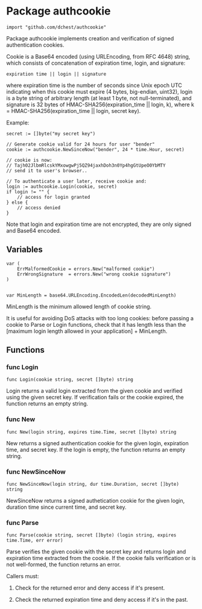 Package authcookie
=====================

	import "github.com/dchest/authcookie"

Package authcookie implements creation and verification of signed
authentication cookies.

Cookie is a Base64 encoded (using URLEncoding, from RFC 4648) string, which
consists of concatenation of expiration time, login, and signature:

	expiration time || login || signature

where expiration time is the number of seconds since Unix epoch UTC
indicating when this cookie must expire (4 bytes, big-endian, uint32), login
is a byte string of arbitrary length (at least 1 byte, not null-terminated),
and signature is 32 bytes of HMAC-SHA256(expiration_time || login, k), where
k = HMAC-SHA256(expiration_time || login, secret key).

Example:

	secret := []byte("my secret key")

	// Generate cookie valid for 24 hours for user "bender"
	cookie := authcookie.NewSinceNow("bender", 24 * time.Hour, secret)

	// cookie is now:
	// Tajh02JlbmRlcskYMxowgwPj5QZ94jaxhDoh3n0Yp4hgGtUpeO0YbMTY
	// send it to user's browser..

	// To authenticate a user later, receive cookie and:
	login := authcookie.Login(cookie, secret)
	if login != "" {
		// access for login granted
	} else {
		// access denied
	}

Note that login and expiration time are not encrypted, they are only signed
and Base64 encoded.


Variables
---------

	var (
	    ErrMalformedCookie = errors.New("malformed cookie")
	    ErrWrongSignature  = errors.New("wrong cookie signature")
	)


	var MinLength = base64.URLEncoding.EncodedLen(decodedMinLength)

MinLength is the minimum allowed length of cookie string.

It is useful for avoiding DoS attacks with too long cookies: before passing
a cookie to Parse or Login functions, check that it has length less than the
[maximum login length allowed in your application] + MinLength.


Functions
---------

### func Login

	func Login(cookie string, secret []byte) string
	
Login returns a valid login extracted from the given cookie and verified
using the given secret key.  If verification fails or the cookie expired,
the function returns an empty string.

### func New

	func New(login string, expires time.Time, secret []byte) string
	
New returns a signed authentication cookie for the given login,
expiration time, and secret key.
If the login is empty, the function returns an empty string.

### func NewSinceNow

	func NewSinceNow(login string, dur time.Duration, secret []byte) string
	
NewSinceNow returns a signed authetication cookie for the given login,
duration time since current time, and secret key.

### func Parse

	func Parse(cookie string, secret []byte) (login string, expires time.Time, err error)
	
Parse verifies the given cookie with the secret key and returns login and
expiration time extracted from the cookie. If the cookie fails verification
or is not well-formed, the function returns an error.

Callers must:

1. Check for the returned error and deny access if it's present.

2. Check the returned expiration time and deny access if it's in the past.
